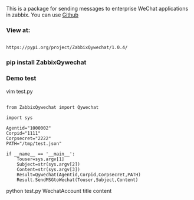 This is a package for sending messages to enterprise WeChat applications in zabbix. You can use [Github](https://github.com/mikecui426/ZabbixQywechat)

### View at:

<code>
https://pypi.org/project/ZabbixQywechat/1.0.4/
</code>


### pip install ZabbixQywechat


### Demo test

vim test.py

<pre><code>
from ZabbixQywechat import Qywechat

import sys

Agentid="1000002"
Corpid="1111"
Corpsecret="2222"
PATH="/tmp/test.json"

if __name__ == '__main__':
    Touser=sys.argv[1]
    Subject=str(sys.argv[2])
    Content=str(sys.argv[3])
    Result=Qywechat(Agentid,Corpid,Corpsecret,PATH)
    Result.SendMSGtoWechat(Touser,Subject,Content)
</code></pre>

python test.py WechatAccount title content
